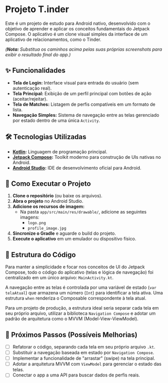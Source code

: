 # Projeto T.inder

Este é um projeto de estudo para Android nativo, desenvolvido com o objetivo de aprender e aplicar os conceitos fundamentais do Jetpack Compose. O aplicativo é um clone visual simples da interface de um aplicativo de relacionamentos, como o Tinder.

*(**Nota:** Substitua os caminhos acima pelas suas próprias screenshots para exibir o resultado final do app.)*

## ✨ Funcionalidades

- **Tela de Login:** Interface visual para entrada do usuário (sem autenticação real).
- **Tela Principal:** Exibição de um perfil principal com botões de ação (aceitar/rejeitar).
- **Tela de Matches:** Listagem de perfis compatíveis em um formato de lista.
- **Navegação Simples:** Sistema de navegação entre as telas gerenciado por estado dentro de uma única `Activity`.

## 🛠️ Tecnologias Utilizadas

- **[Kotlin](https://kotlinlang.org/):** Linguagem de programação principal.
- **[Jetpack Compose](https://developer.android.com/jetpack/compose):** Toolkit moderno para construção de UIs nativas no Android.
- **[Android Studio](https://developer.android.com/studio):** IDE de desenvolvimento oficial para Android.

## 🚀 Como Executar o Projeto

1.  **Clone o repositório** (ou baixe os arquivos).
2.  **Abra o projeto** no Android Studio.
3.  **Adicione os recursos de imagem:**
    -   Na pasta `app/src/main/res/drawable/`, adicione as seguintes imagens:
        -   `logo.png`
        -   `profile_image.jpg`
4.  **Sincronize o Gradle** e aguarde o build do projeto.
5.  **Execute o aplicativo** em um emulador ou dispositivo físico.

## 📂 Estrutura do Código

Para manter a simplicidade e focar nos conceitos de UI do Jetpack Compose, todo o código do aplicativo (telas e lógica de navegação) foi centralizado em um único arquivo: `MainActivity.kt`.

A navegação entre as telas é controlada por uma variável de estado (`var telaAtual`) que armazena um número (`Int`) para identificar a tela ativa. Uma estrutura `when` renderiza o Composable correspondente à tela atual.

Para um projeto de produção, a estrutura ideal seria separar cada tela em seu próprio arquivo, utilizar a biblioteca `Navigation Compose` e adotar um padrão de arquitetura como o MVVM (Model-View-ViewModel).

## 🔮 Próximos Passos (Possíveis Melhorias)

- [ ] Refatorar o código, separando cada tela em seu próprio arquivo `.kt`.
- [ ] Substituir a navegação baseada em estado por `Navigation Compose`.
- [ ] Implementar a funcionalidade de "arrastar" (swipe) na tela principal.
- [ ] Adotar a arquitetura MVVM com `ViewModel` para gerenciar o estado das telas.
- [ ] Conectar o app a uma API para buscar dados de perfis reais.
